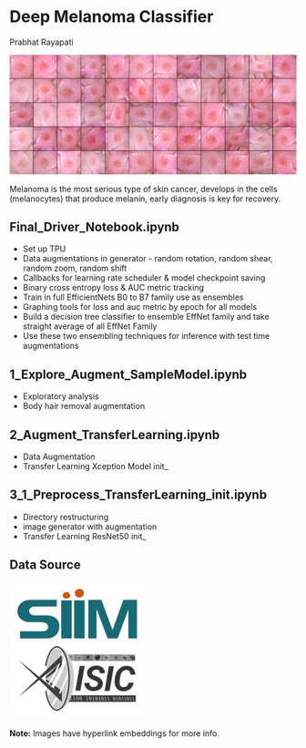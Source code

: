 # Deep Melanoma Classifier
Prabhat Rayapati

   [![melanoma_image_ex](https://github.com/rooster06/Melanoma_Deep_Prediction/blob/master/banner.png)](https://www.mayoclinic.org/diseases-conditions/melanoma/symptoms-causes/syc-20374884)

Melanoma is the most serious type of skin cancer, develops in the cells (melanocytes) that produce melanin, early diagnosis is key for recovery.


## Final_Driver_Notebook.ipynb

- Set up TPU
- Data augmentations in generator - random rotation, random shear, random zoom, random shift
- Callbacks for learning rate scheduler & model checkpoint saving
- Binary cross entropy loss & AUC metric tracking
- Train in full EfficientNets B0 to B7 family use as ensembles
- Graphing tools for loss and auc metric by epoch for all models
- Build a decision tree classifier to ensemble EffNet family and take straight average of all EffNet Family
- Use these two ensembling techniques for inference with test time augmentations

## 1_Explore_Augment_SampleModel.ipynb

- Exploratory analysis 
- Body hair removal augmentation 

## 2_Augment_TransferLearning.ipynb

- Data Augmentation
- Transfer Learning Xception Model init_

## 3_1_Preprocess_TransferLearning_init.ipynb

- Directory restructuring 
- image generator with augmentation 
- Transfer Learning ResNet50 init_

## Data Source

[![data_source](https://github.com/rooster06/Melanoma_Deep_Prediction/blob/master/data_source.png)](https://www.kaggle.com/c/siim-isic-melanoma-classification/data)

**Note:** Images have hyperlink embeddings for more info.
